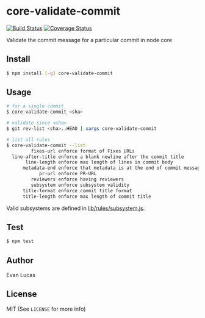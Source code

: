 # core-validate-commit

[![Build Status](https://travis-ci.org/nodejs/core-validate-commit.svg)](https://travis-ci.org/nodejs/core-validate-commit)
[![Coverage Status](https://coveralls.io/repos/evanlucas/core-validate-commit/badge.svg?branch=master&service=github)](https://coveralls.io/github/evanlucas/core-validate-commit?branch=master)

Validate the commit message for a particular commit in node core

## Install

```bash
$ npm install [-g] core-validate-commit
```

## Usage

```bash
# for a single commit
$ core-validate-commit <sha>

# validate since <sha>
$ git rev-list <sha>..HEAD | xargs core-validate-commit

# list all rules
$ core-validate-commit --list
         fixes-url enforce format of Fixes URLs
  line-after-title enforce a blank newline after the commit title
       line-length enforce max length of lines in commit body
      metadata-end enforce that metadata is at the end of commit messages
            pr-url enforce PR-URL
         reviewers enforce having reviewers
         subsystem enforce subsystem validity
      title-format enforce commit title format
      title-length enforce max length of commit title
```
Valid subsystems are defined in [lib/rules/subsystem.js](./lib/rules/subsystem.js).

## Test

```bash
$ npm test
```

## Author

Evan Lucas

## License

MIT (See `LICENSE` for more info)
